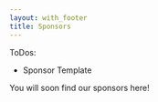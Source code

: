 ```yaml
---
layout: with_footer
title: Sponsors
---
```

ToDos:
* Sponsor Template


You will soon find our sponsors here!